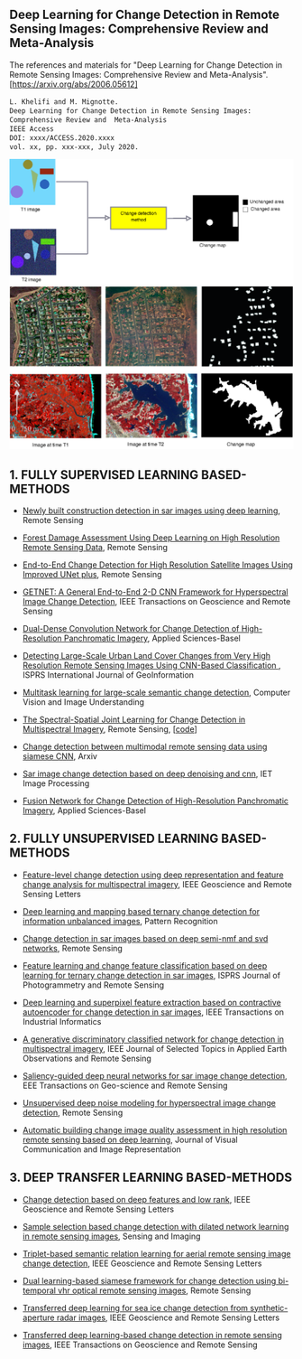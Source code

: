 ## Deep Learning for Change Detection in Remote Sensing Images: Comprehensive Review and  Meta-Analysis
  
The references and materials for "Deep Learning for Change Detection in Remote Sensing Images: Comprehensive Review and  Meta-Analysis".  
[https://arxiv.org/abs/2006.05612]
```
L. Khelifi and M. Mignotte.
Deep Learning for Change Detection in Remote Sensing Images: Comprehensive Review and  Meta-Analysis
IEEE Access
DOI: xxxx/ACCESS.2020.xxxx
vol. xx, pp. xxx-xxx, July 2020.
```


![reviewDCR](/images/fig-1.png)
![reviewDCR](/images/fig-2.png)


<h2 id="1">1. FULLY SUPERVISED LEARNING BASED-METHODS</h2>

* [Newly built construction detection in sar images using deep learning](https://arxiv.org/abs/1904.11693), Remote Sensing

* [Forest Damage Assessment Using Deep Learning on High Resolution Remote Sensing Data](https://arxiv.org/abs/1711.10370), Remote Sensing

* [End-to-End Change Detection for High Resolution Satellite Images Using Improved UNet plus](https://arxiv.org/abs/1803.05858), Remote Sensing

* [GETNET: A General End-to-End 2-D CNN Framework for Hyperspectral Image Change Detection](https://arxiv.org/abs/1603.07485), IEEE Transactions on Geoscience and Remote Sensing

* [Dual-Dense Convolution Network for Change Detection of High-Resolution Panchromatic Imagery](https://arxiv.org/abs/1502.02734), Applied Sciences-Basel


* [Detecting Large-Scale Urban Land Cover Changes from Very High Resolution Remote Sensing Images Using CNN-Based Classification ](https://arxiv.org/abs/1503.01640), ISPRS International Journal of GeoInformation

* [Multitask learning for large-scale semantic change detection](https://pdfs.semanticscholar.org/9732/f55c55512309e24a88ae4f0728cc763b626f.pdf), Computer Vision and Image Understanding

* [The Spectral-Spatial Joint Learning for Change Detection in Multispectral Imagery](https://arxiv.org/abs/1802.07934), Remote Sensing, \[[code](https://github.com/hfslyc/AdvSemiSeg)\]

* [Change detection between multimodal remote sensing data using siamese CNN](https://pdfs.semanticscholar.org/9732/f55c55512309e24a88ae4f0728cc763b626f.pdf), Arxiv

* [Sar image change detection based on deep denoising and cnn](https://pdfs.semanticscholar.org/9732/f55c55512309e24a88ae4f0728cc763b626f.pdf), IET Image Processing

* [Fusion Network for Change Detection of High-Resolution Panchromatic Imagery](https://pdfs.semanticscholar.org/9732/f55c55512309e24a88ae4f0728cc763b626f.pdf), Applied Sciences-Basel




<h2 id="2">2. FULLY UNSUPERVISED LEARNING BASED-METHODS</h2>

* [Feature-level change detection using deep representation and feature change analysis for multispectral imagery](https://pdfs.semanticscholar.org/9732/f55c55512309e24a88ae4f0728cc763b626f.pdf), IEEE Geoscience and Remote Sensing Letters

* [Deep learning and mapping based ternary change detection for information unbalanced images](https://pdfs.semanticscholar.org/9732/f55c55512309e24a88ae4f0728cc763b626f.pdf), Pattern Recognition

* [Change detection in sar images based on deep semi-nmf and svd networks](https://pdfs.semanticscholar.org/9732/f55c55512309e24a88ae4f0728cc763b626f.pdf), Remote Sensing

* [Feature learning and change feature classification based on deep learning for ternary change detection in sar images](https://pdfs.semanticscholar.org/9732/f55c55512309e24a88ae4f0728cc763b626f.pdf), ISPRS Journal of Photogrammetry and Remote Sensing

* [Deep learning and superpixel feature extraction based on contractive autoencoder for change detection in sar images](https://pdfs.semanticscholar.org/9732/f55c55512309e24a88ae4f0728cc763b626f.pdf), IEEE Transactions on Industrial Informatics

* [A generative discriminatory classified network for change detection in multispectral imagery](https://pdfs.semanticscholar.org/9732/f55c55512309e24a88ae4f0728cc763b626f.pdf), IEEE Journal of Selected Topics in Applied Earth Observations and
Remote Sensing

* [Saliency-guided deep neural networks for sar image change detection](https://pdfs.semanticscholar.org/9732/f55c55512309e24a88ae4f0728cc763b626f.pdf), EEE Transactions on Geo-science and Remote Sensing

* [Unsupervised deep noise modeling for hyperspectral image change detection](https://pdfs.semanticscholar.org/9732/f55c55512309e24a88ae4f0728cc763b626f.pdf), Remote Sensing

* [Automatic building change image quality assessment in high resolution remote sensing based on deep learning](https://pdfs.semanticscholar.org/9732/f55c55512309e24a88ae4f0728cc763b626f.pdf), Journal of Visual Communication and Image Representation



<h2 id="2">3. DEEP TRANSFER LEARNING BASED-METHODS </h2>


* [Change detection based on deep features and low rank](https://pdfs.semanticscholar.org/9732/f55c55512309e24a88ae4f0728cc763b626f.pdf), IEEE Geoscience and Remote Sensing Letters


* [Sample selection based change detection with dilated network learning in remote sensing images](https://pdfs.semanticscholar.org/9732/f55c55512309e24a88ae4f0728cc763b626f.pdf), Sensing and Imaging


* [Triplet-based semantic relation learning for aerial remote sensing image change detection](https://pdfs.semanticscholar.org/9732/f55c55512309e24a88ae4f0728cc763b626f.pdf), IEEE Geoscience and Remote Sensing Letters

* [Dual learning-based siamese framework for change detection using bi-temporal vhr optical remote sensing images](https://pdfs.semanticscholar.org/9732/f55c55512309e24a88ae4f0728cc763b626f.pdf), Remote Sensing


* [Transferred deep learning for sea ice change detection from synthetic-aperture radar images](https://pdfs.semanticscholar.org/9732/f55c55512309e24a88ae4f0728cc763b626f.pdf), IEEE Geoscience and Remote Sensing Letters

* [Transferred deep learning-based change detection in remote sensing images](https://pdfs.semanticscholar.org/9732/f55c55512309e24a88ae4f0728cc763b626f.pdf), IEEE Transactions on Geoscience and Remote Sensing

